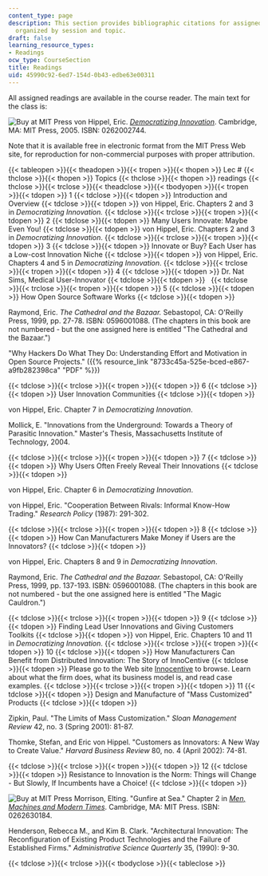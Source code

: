 ```yaml
---
content_type: page
description: This section provides bibliographic citations for assigned readings,
  organized by session and topic.
draft: false
learning_resource_types:
- Readings
ocw_type: CourseSection
title: Readings
uid: 45990c92-6ed7-154d-0b43-edbe63e00311
---
```

All assigned readings are available in the course reader. The main text for the class is:

![Buy at MIT Press](/images/mp_logo.gif) von Hippel, Eric. [*Democratizing Innovation*](https://direct.mit.edu/books/book/2821/Democratizing-Innovation). Cambridge, MA: MIT Press, 2005. ISBN: 0262002744.

Note that it is available free in electronic format from the MIT Press Web site, for reproduction for non-commercial purposes with proper attribution.

{{< tableopen >}}{{< theadopen >}}{{< tropen >}}{{< thopen >}}
Lec #
{{< thclose >}}{{< thopen >}}
Topics
{{< thclose >}}{{< thopen >}}
readings
{{< thclose >}}{{< trclose >}}{{< theadclose >}}{{< tbodyopen >}}{{< tropen >}}{{< tdopen >}}
1
{{< tdclose >}}{{< tdopen >}}
Introduction and Overview
{{< tdclose >}}{{< tdopen >}}
von Hippel, Eric. Chapters 2 and 3 in *Democratizing Innovation.*
{{< tdclose >}}{{< trclose >}}{{< tropen >}}{{< tdopen >}}
2
{{< tdclose >}}{{< tdopen >}}
Many Users Innovate: Maybe Even You!
{{< tdclose >}}{{< tdopen >}}
von Hippel, Eric. Chapters 2 and 3 in *Democratizing Innovation*.
{{< tdclose >}}{{< trclose >}}{{< tropen >}}{{< tdopen >}}
3
{{< tdclose >}}{{< tdopen >}}
Innovate or Buy? Each User has a Low-cost Innovation Niche
{{< tdclose >}}{{< tdopen >}}
von Hippel, Eric. Chapters 4 and 5 in *Democratizing Innovation*.
{{< tdclose >}}{{< trclose >}}{{< tropen >}}{{< tdopen >}}
4
{{< tdclose >}}{{< tdopen >}}
Dr. Nat Sims, Medical User-Innovator
{{< tdclose >}}{{< tdopen >}}
 
{{< tdclose >}}{{< trclose >}}{{< tropen >}}{{< tdopen >}}
5
{{< tdclose >}}{{< tdopen >}}
How Open Source Software Works
{{< tdclose >}}{{< tdopen >}}

Raymond, Eric. *The Cathedral and the Bazaar.* Sebastopol, CA: O'Reilly Press, 1999, pp. 27-78. ISBN: 0596001088. (The chapters in this book are not numbered - but the one assigned here is entitled "The Cathedral and the Bazaar.")

"Why Hackers Do What They Do: Understanding Effort and Motivation in Open Source Projects." ({{% resource_link "8733c45a-525e-bced-e867-a9fb282398ca" "PDF" %}})

{{< tdclose >}}{{< trclose >}}{{< tropen >}}{{< tdopen >}}
6
{{< tdclose >}}{{< tdopen >}}
User Innovation Communities
{{< tdclose >}}{{< tdopen >}}

von Hippel, Eric. Chapter 7 in *Democratizing Innovation*.

Mollick, E. "Innovations from the Underground: Towards a Theory of Parasitic Innovation." Master's Thesis, Massachusetts Institute of Technology, 2004.

{{< tdclose >}}{{< trclose >}}{{< tropen >}}{{< tdopen >}}
7
{{< tdclose >}}{{< tdopen >}}
Why Users Often Freely Reveal Their Innovations
{{< tdclose >}}{{< tdopen >}}

von Hippel, Eric. Chapter 6 in *Democratizing Innovation*.

von Hippel, Eric. "Cooperation Between Rivals: Informal Know-How Trading." *Research Policy* (1987): 291-302.

{{< tdclose >}}{{< trclose >}}{{< tropen >}}{{< tdopen >}}
8
{{< tdclose >}}{{< tdopen >}}
How Can Manufacturers Make Money if Users are the Innovators?
{{< tdclose >}}{{< tdopen >}}

von Hippel, Eric. Chapters 8 and 9 in *Democratizing Innovation*.

Raymond, Eric. *The Cathedral and the Bazaar.* Sebastopol, CA: O'Reilly Press, 1999, pp. 137-193. ISBN: 0596001088. (The chapters in this book are not numbered - but the one assigned here is entitled "The Magic Cauldron.")

{{< tdclose >}}{{< trclose >}}{{< tropen >}}{{< tdopen >}}
9
{{< tdclose >}}{{< tdopen >}}
Finding Lead User Innovations and Giving Customers Toolkits
{{< tdclose >}}{{< tdopen >}}
von Hippel, Eric. Chapters 10 and 11 in *Democratizing Innovation*.
{{< tdclose >}}{{< trclose >}}{{< tropen >}}{{< tdopen >}}
10
{{< tdclose >}}{{< tdopen >}}
How Manufacturers Can Benefit from Distributed Innovation: The Story of InnoCentive
{{< tdclose >}}{{< tdopen >}}
Please go to the Web site [Innocentive](http://www.innocentive.com/) to browse. Learn about what the firm does, what its business model is, and read case examples.
{{< tdclose >}}{{< trclose >}}{{< tropen >}}{{< tdopen >}}
11
{{< tdclose >}}{{< tdopen >}}
Design and Manufacture of "Mass Customized" Products
{{< tdclose >}}{{< tdopen >}}

Zipkin, Paul. "The Limits of Mass Customization." *Sloan Management Review* 42, no. 3 (Spring 2001): 81-87.

Thomke, Stefan, and Eric von Hippel. "Customers as Innovators: A New Way to Create Value." *Harvard Business Review* 80, no. 4 (April 2002): 74-81.

{{< tdclose >}}{{< trclose >}}{{< tropen >}}{{< tdopen >}}
12
{{< tdclose >}}{{< tdopen >}}
Resistance to Innovation is the Norm: Things will Change - But Slowly, If Incumbents have a Choice!
{{< tdclose >}}{{< tdopen >}}

![Buy at MIT Press](/images/mp_logo.gif) Morrison, Elting. "Gunfire at Sea." Chapter 2 in [*Men, Machines and Modern Times*](https://mitpress.mit.edu/books/men-machines-and-modern-times-50th-anniversary-edition). Cambridge, MA: MIT Press. ISBN: 0262630184.

Henderson, Rebecca M., and Kim B. Clark. "Architectural Innovation: The Reconfiguration of Existing Product Technologies and the Failure of Established Firms." *Administrative Science Quarterly* 35, (1990): 9-30.

{{< tdclose >}}{{< trclose >}}{{< tbodyclose >}}{{< tableclose >}}